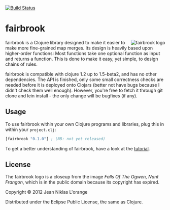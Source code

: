 [![Build Status](https://travis-ci.org/hyPiRion/fairbrook.png)](https://travis-ci.org/hyPiRion/fairbrook)

# fairbrook

<img src="http://hypirion.com/imgs/fairbrook.png" alt="fairbrook logo"
 title="fairbrook" align="right" />

fairbrook is a Clojure library designed to make it easier to make more
fine-grained map merges. Its design is heavily based upon higher-order
functions: Most functions take one optional function as input and returns a
function. This is done to make it easy, yet simple, to design chains of rules.

fairbrook is compatible with clojure 1.2 up to 1.5-beta2, and has no other
dependencies. The API is finished, only some small correctness checks are needed
before it is deployed onto Clojars (better not have bugs because I didn't check
them well enough). However, you're free to fetch it through git clone and lein
install - the only change will be bugfixes (if any).

## Usage

To use fairbrook within your own Clojure programs and libraries, plug this in
within your `project.clj`:

```clj
[fairbrook "0.1.0"] ; (NB: not yet released)
```

To get a better understanding of fairbrook, have a look at the [tutorial](https://github.com/hyPiRion/fairbrook/blob/master/doc/TUTORIAL.md).

## License

The fairbrook logo is a closeup from the image *Falls Of The Ogwen, Nant
Frangon*, which is in the public domain because its copyright has expired.

Copyright © 2012 Jean Niklas L'orange

Distributed under the Eclipse Public License, the same as Clojure.
